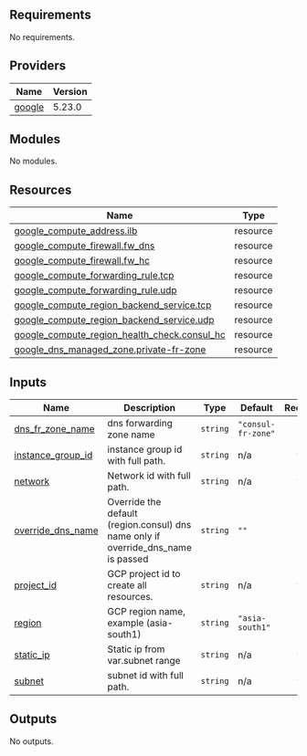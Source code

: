 ## Requirements

No requirements.

## Providers

| Name | Version |
|------|---------|
| <a name="provider_google"></a> [google](#provider\_google) | 5.23.0 |

## Modules

No modules.

## Resources

| Name | Type |
|------|------|
| [google_compute_address.ilb](https://registry.terraform.io/providers/hashicorp/google/latest/docs/resources/compute_address) | resource |
| [google_compute_firewall.fw_dns](https://registry.terraform.io/providers/hashicorp/google/latest/docs/resources/compute_firewall) | resource |
| [google_compute_firewall.fw_hc](https://registry.terraform.io/providers/hashicorp/google/latest/docs/resources/compute_firewall) | resource |
| [google_compute_forwarding_rule.tcp](https://registry.terraform.io/providers/hashicorp/google/latest/docs/resources/compute_forwarding_rule) | resource |
| [google_compute_forwarding_rule.udp](https://registry.terraform.io/providers/hashicorp/google/latest/docs/resources/compute_forwarding_rule) | resource |
| [google_compute_region_backend_service.tcp](https://registry.terraform.io/providers/hashicorp/google/latest/docs/resources/compute_region_backend_service) | resource |
| [google_compute_region_backend_service.udp](https://registry.terraform.io/providers/hashicorp/google/latest/docs/resources/compute_region_backend_service) | resource |
| [google_compute_region_health_check.consul_hc](https://registry.terraform.io/providers/hashicorp/google/latest/docs/resources/compute_region_health_check) | resource |
| [google_dns_managed_zone.private-fr-zone](https://registry.terraform.io/providers/hashicorp/google/latest/docs/resources/dns_managed_zone) | resource |

## Inputs

| Name | Description | Type | Default | Required |
|------|-------------|------|---------|:--------:|
| <a name="input_dns_fr_zone_name"></a> [dns\_fr\_zone\_name](#input\_dns\_fr\_zone\_name) | dns forwarding zone name | `string` | `"consul-fr-zone"` | no |
| <a name="input_instance_group_id"></a> [instance\_group\_id](#input\_instance\_group\_id) | instance group id with full path. | `string` | n/a | yes |
| <a name="input_network"></a> [network](#input\_network) | Network id with full path. | `string` | n/a | yes |
| <a name="input_override_dns_name"></a> [override\_dns\_name](#input\_override\_dns\_name) | Override the default (region.consul) dns name only if override\_dns\_name is passed | `string` | `""` | no |
| <a name="input_project_id"></a> [project\_id](#input\_project\_id) | GCP project id to create all resources. | `string` | n/a | yes |
| <a name="input_region"></a> [region](#input\_region) | GCP region name, example (asia-south1) | `string` | `"asia-south1"` | no |
| <a name="input_static_ip"></a> [static\_ip](#input\_static\_ip) | Static ip from var.subnet range | `string` | n/a | yes |
| <a name="input_subnet"></a> [subnet](#input\_subnet) | subnet id with full path. | `string` | n/a | yes |

## Outputs

No outputs.
